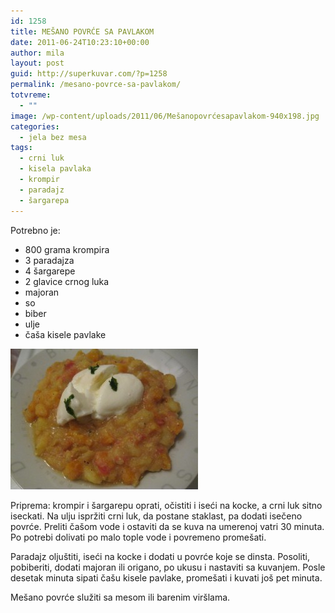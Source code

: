 ```yaml
---
id: 1258
title: MEŠANO POVRĆE SA PAVLAKOM
date: 2011-06-24T10:23:10+00:00
author: mila
layout: post
guid: http://superkuvar.com/?p=1258
permalink: /mesano-povrce-sa-pavlakom/
totvreme:
  - ""
image: /wp-content/uploads/2011/06/Mešanopovrćesapavlakom-940x198.jpg
categories:
  - jela bez mesa
tags:
  - crni luk
  - kisela pavlaka
  - krompir
  - paradajz
  - šargarepa
---
```

Potrebno je:

  * 800 grama krompira
  * 3 paradajza
  * 4 šargarepe
  * 2 glavice crnog luka
  * majoran
  * so
  * biber
  * ulje
  * čaša kisele pavlake

<img class="alignnone size-medium wp-image-3581" title="Mešanopovrćesapavlakom" src="/wp-content/uploads/2011/06/Mešanopovrćesapavlakom-300x225.jpg" alt="" width="300" height="225" /> 

Priprema: krompir i šargarepu oprati, očistiti i iseći na kocke, a crni luk sitno iseckati. Na ulju ispržiti crni luk, da postane staklast, pa dodati isečeno povrće. Preliti čašom vode i ostaviti da se kuva na umerenoj vatri 30 minuta. Po potrebi dolivati po malo tople vode i povremeno promešati.

Paradajz oljuštiti, iseći na kocke i dodati u povrće koje se dinsta. Posoliti, pobiberiti, dodati majoran ili origano, po ukusu i nastaviti sa kuvanjem. Posle desetak minuta sipati čašu kisele pavlake, promešati i kuvati još pet minuta.

Mešano povrće služiti sa mesom ili barenim viršlama.